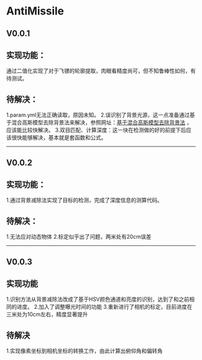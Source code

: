 # AntiMissile

V0.0.1
-
实现功能：
-
通过二值化实现了对于飞镖的轮廓提取，肉眼看精度尚可，但不知鲁棒性如何，有待测试。

待解决：
-
1.param.yml无法正确读取，原因未知。
2.误识别了背景光源，这一点准备通过基于混合高斯模型去除背景法来解决，参照网址：[基于混合高斯模型去除背景法](https://blog.csdn.net/weixinhum/article/details/69397787) ，应该能比较快解决。
3.双目匹配、计算深度：这一块在检测做的好的前提下后应该很快能够解决，基本就是套函数和公式。

***
V0.0.2
-
实现功能：
-
1.通过背景减除法实现了目标的检测，完成了深度信息的测算代码。

待解决：
-
1.无法应对动态物体
2.标定似乎出了问题，两米处有20cm误差

------
V0.0.3
-
实现功能
-
1.识别方法从背景减除法改成了基于HSV颜色通道和亮度的识别，达到了和之前相同的进度。
2.加入了调整曝光时间的功能
3.重新进行了相机的标定，目前进度在三米处为10cm左右，精度显著提升

待解决
-
1.实现像素坐标到相机坐标的转换工作，由此计算出俯仰角和偏转角
